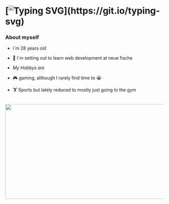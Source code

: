 # [![Typing SVG](https://readme-typing-svg.demolab.com/?lines=Hi+there+I´m+Granit+👋;Nice+to+meet+you!)](https://git.io/typing-svg)


### About myself

- I´m 28 years old

- 🌱 I´m setting out to learn web development at neue fische
- *My Hobbys are*
- 🎮 gaming, although I rarely find time to 😭
- 🏋️ Sports but lately reduced to mostly just going to the gym
<br>

<img src="https://user-images.githubusercontent.com/94522570/223156458-428b2153-cbfa-4447-86db-c2d89de51679.png" height="300" width="700" />
